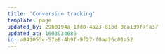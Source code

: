 ```yaml
---
title: 'Conversion tracking'
template: page
updated_by: 29b0194a-1fd0-4a23-81bd-0da139f7fa37
updated_at: 1603934686
id: a041053c-57e8-4b9f-9f27-f0aa26c01a52
---
```

